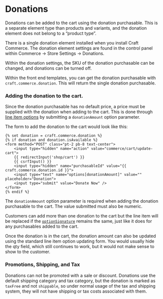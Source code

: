 # Donations

Donations can be added to the cart using the donation purchasable. This is a separate element type than products and variants,
and the donation element does not belong to a “product type”.

There is a single donation element installed when you install Craft Commerce.
The donation element settings are found in the control panel within Commerce → Store Settings → Donations.

Within the donation settings, the SKU of the donation purchasable can be changed, and donations can be turned off.

Within the front end templates, you can get the donation purchasable with `craft.commerce.donation`. This will return the single donation purchasable.

### Adding the donation to the cart.

Since the donation purchasable has no default price, a price must be supplied with the donation when adding to the cart.
This is done through [line item options](adding-to-and-updating-the-cart.md#line-item-options-and-notes) by submitting a `donationAmount` option parameter.

The form to add the donation to the cart would look like this:

```twig
{% set donation = craft.commerce.donation %}
{% if donation and donation.isAvailable %}
<form method="POST" class="pt-2 pb-8 text-center">
    <input type="hidden" name="action" value="commerce/cart/update-cart">
    {{ redirectInput('shop/cart') }}
    {{ csrfInput() }}
    <input type="hidden" name="purchasableId" value="{{ craft.commerce.donation.id }}">
    <input type="text" name="options[donationAmount]" value="" placeholder="Donation">
    <input type="submit" value="Donate Now" />
</form>
{% endif %}
```

The `donationAmount` option parameter is required when adding the donation purchasable to the cart. The value submitted must also be numeric.

Customers can add more than one donation to the cart but the line item will be replaced if the
[`optionSignature`](adding-to-and-updating-the-cart.md#options-uniqueness) remains the same, just like it does for any purchasables added to the cart.

Once the donation is in the cart, the donation amount can also be updated using the standard line item option updating form. You would usually hide the qty field,
which still continues to work, but it would not make sense to show to the customer.

### Promotions, Shipping, and Tax

Donations can not be promoted with a sale or discount. Donations use the default shipping category and tax category, but the donation is marked as
`taxFree` and not `shippable`, so under normal usage of the tax and shipping system, they will not have shipping or tax costs associated with them.
